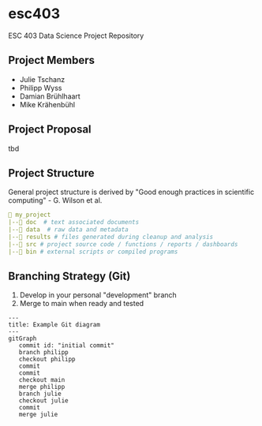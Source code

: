 # esc403
ESC 403 Data Science Project Repository

## Project Members
- Julie Tschanz
- Philipp Wyss
- Damian Brühlhaart
- Mike Krähenbühl


## Project Proposal
tbd


## Project Structure
General project structure is derived by "Good enough practices in scientific computing" - G. Wilson et al.
```yml
📁 my_project
|--📁 doc  # text associated documents
|--📁 data  # raw data and metadata
|--📁 results # files generated during cleanup and analysis
|--📁 src # project source code / functions / reports / dashboards
|--📁 bin # external scripts or compiled programs
```

## Branching Strategy (Git)

1. Develop in your personal "development" branch
2. Merge to main when ready and tested

```mermaid
---
title: Example Git diagram
---
gitGraph
   commit id: "initial commit"
   branch philipp
   checkout philipp
   commit
   commit
   checkout main
   merge philipp
   branch julie
   checkout julie
   commit
   merge julie
```
